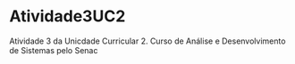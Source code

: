 # Atividade3UC2
Atividade 3 da Unicdade Curricular 2. Curso de Análise e Desenvolvimento de Sistemas pelo Senac
